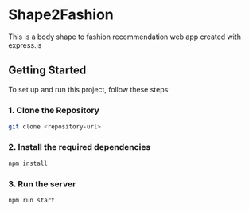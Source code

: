 # Shape2Fashion
This is a body shape to fashion recommendation web app created with express.js 
## Getting Started
To set up and run this project, follow these steps:
### 1. Clone the Repository
```bash
git clone <repository-url>
```
### 2. Install the required dependencies
```bash
npm install
```
### 3. Run the server
```bash
npm run start
```
